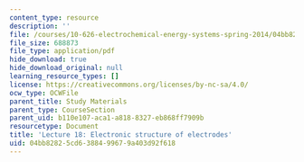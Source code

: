 ```yaml
---
content_type: resource
description: ''
file: /courses/10-626-electrochemical-energy-systems-spring-2014/04bb82825cd6388499679a403d92f618_MIT10_626S14_Lec18.pdf
file_size: 688873
file_type: application/pdf
hide_download: true
hide_download_original: null
learning_resource_types: []
license: https://creativecommons.org/licenses/by-nc-sa/4.0/
ocw_type: OCWFile
parent_title: Study Materials
parent_type: CourseSection
parent_uid: b110e107-aca1-a818-8327-eb868ff7909b
resourcetype: Document
title: 'Lecture 18: Electronic structure of electrodes'
uid: 04bb8282-5cd6-3884-9967-9a403d92f618
---
```

